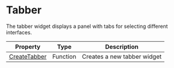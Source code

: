 # Tabber #
The tabber widget displays a panel with tabs for selecting different interfaces.

| Property | Type | Description |
| --- | --- | --- |
| [CreateTabber](CreateTabber.md) | Function | Creates a new tabber widget |